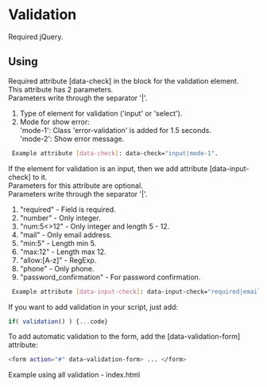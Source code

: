 # Validation

Required jQuery.

##  Using

 Required attribute [data-check] in the block for the validation element.<br />
 This attribute has 2 parameters.<br />
 Parameters write through the separator '|'.<br />

 1. Type of element for validation ('input' or 'select').<br />
 2. Mode for show error:<br />
    'mode-1': Class 'error-validation' is added for 1.5 seconds.<br />
    'mode-2': Show error message.<br />
    
 ``` bash
  Example attribute [data-check]: data-check="input|mode-1".
 ```
 

 If the element for validation is an input, then we add attribute [data-input-check] to it.<br />
 Parameters for this attribute are optional.<br />
 Parameters write through the separator '|'.
 1. "required" - Field is required.
 2. "number" - Only integer.
 3. "num:5<>12" - Only integer and length 5 - 12.
 2. "mail" - Only email address.
 3. "min:5" - Length min 5.
 4. "max:12" - Length max 12.
 5. "allow:[A-z]" - RegExp.
 6. "phone" - Only phone.
 8. "password_confirmation" - For password confirmation.

 ``` bash
  Example attribute [data-input-check]: data-input-check="required|email".
 ```
 
 If you want to add validation in your script, just add:
  ``` js
  if( validation() ) {...code}
 ```
 
To add automatic validation to the form, add the [data-validation-form] attribute:
 ``` bash
 <form action="#" data-validation-form> ... </form>
 ```
 
  Example using all validation - index.html
